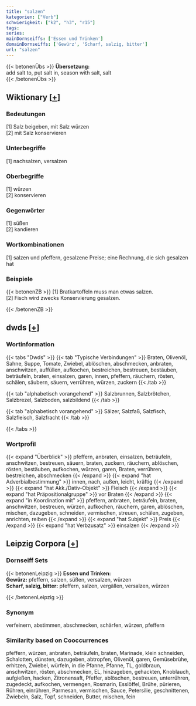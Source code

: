```yaml
---
title: "salzen"
kategorien: ["Verb"]
schwierigkeit: ["k2", "h3", "r15"]
tags:
series:
mainDornseiffs: ['Essen und Trinken']
domainDornseiffs: ['Gewürz', 'Scharf, salzig, bitter']
url: "salzen"
---
```


{{< betonenÜbs >}}
**Übersetzung:**  
add salt to, put salt in, season with salt, salt  
{{< /betonenÜbs >}}

## Wiktionary [[+](https://de.wiktionary.org/wiki/salzen)]

### Bedeutungen
[1] Salz beigeben, mit Salz würzen  
[2] mit Salz konservieren  

### Unterbegriffe
[1] nachsalzen, versalzen  

### Oberbegriffe
[1] würzen  
[2] konservieren  

### Gegenwörter
[1] süßen  
[2] kandieren  

### Wortkombinationen
[1] salzen und pfeffern, gesalzene Preise; eine Rechnung, die sich gesalzen hat  

### Beispiele
{{< betonenZB >}}
[1] Bratkartoffeln muss man etwas salzen.  
[2] Fisch wird zwecks Konservierung gesalzen.  

{{< /betonenZB >}}


## dwds [[+](https://www.dwds.de/wb/salzen)]

### Wortinformation
{{< tabs "Dwds" >}}
{{< tab "Typische Verbindungen" >}}
Braten, Olivenöl, Sahne, Suppe, Tomate, Zwiebel, ablöschen, abschmecken, anbraten, anschwitzen, auffüllen, aufkochen, bestreichen, bestreuen, bestäuben, beträufeln, braten, einsalzen, garen, innen, pfeffern, räuchern, rösten, schälen, säubern, säuern, verrühren, würzen, zuckern
{{< /tab >}}

{{< tab "alphabetisch vorangehend" >}}
Salzbrunnen, Salzbrötchen, Salzbrezel, Salzboden, salzbildend
{{< /tab >}}

{{< tab "alphabetisch vorangehend" >}}
Sälzer, Salzfaß, Salzfisch, Salzfleisch, Salzfracht
{{< /tab >}}

{{< /tabs >}}

### Wortprofil
{{< expand "Überblick" >}} pfeffern, anbraten, einsalzen, beträufeln, anschwitzen, bestreuen, säuern, braten, zuckern, räuchern, ablöschen, rösten, bestäuben, aufkochen, würzen, garen, Braten, verrühren, bestreichen, abschmecken {{< /expand >}}
{{< expand "hat Adverbialbestimmung" >}} innen, nach, außen, leicht, kräftig {{< /expand >}}
{{< expand "hat Akk./Dativ-Objekt" >}} Fleisch {{< /expand >}}
{{< expand "hat Präpositionalgruppe" >}} vor Braten {{< /expand >}}
{{< expand "in Koordination mit" >}} pfeffern, anbraten, beträufeln, braten, anschwitzen, bestreuen, würzen, aufkochen, räuchern, garen, ablöschen, mischen, dazugeben, schneiden, vermischen, streuen, schälen, zugeben, anrichten, reiben {{< /expand >}}
{{< expand "hat Subjekt" >}} Preis {{< /expand >}}
{{< expand "hat Verbzusatz" >}} einsalzen {{< /expand >}}

## Leipzig Corpora [[+](https://corpora.uni-leipzig.de/en/res?word=salzen&corpusId=deu_newscrawl-public_2018)]

### Dornseiff Sets
{{< betonenLeipzig >}}
**Essen und Trinken:**  
**Gewürz:** pfeffern, salzen, süßen, versalzen, würzen  
**Scharf, salzig, bitter:** pfeffern, salzen, vergällen, versalzen, würzen  

{{< /betonenLeipzig >}}

### Synonym
verfeinern, abstimmen, abschmecken, schärfen, würzen, pfeffern


### Similarity based on Cooccurrences
pfeffern, würzen, anbraten, beträufeln, braten, Marinade, klein schneiden, Schalotten, dünsten, dazugeben, abtropfen, Olivenöl, garen, Gemüsebrühe, erhitzen, Zwiebel, würfeln, in die Pfanne, Pfanne, TL, goldbraun, anschwitzen, rösten, abschmecken, EL, hinzugeben, gehackten, Knoblauch, aufgießen, hacken, Zitronensaft, Pfeffer, ablöschen, bestreuen, unterrühren, zugedeckt, aufkochen, vermengen, Rosmarin, Esslöffel, Brühe, pürieren, Rühren, einrühren, Parmesan, vermischen, Sauce, Petersilie, geschnittenen, Zwiebeln, Salz, Topf, schneiden, Butter, mischen, fein

